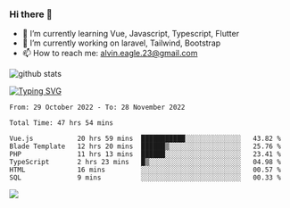 ### Hi there 👋
- 🌱 I’m currently learning Vue, Javascript, Typescript, Flutter
- 🔭 I’m currently working on laravel, Tailwind, Bootstrap
- 📫 How to reach me: alvin.eagle.23@gmail.com



![github stats](https://github-readme-stats.vercel.app/api?username=alvnfaiz&show_icons=true)


[![Typing SVG](http://readme-typing-svg.herokuapp.com?font=Montserrat&color=%2336BCF7&duration=4000&center=true&lines=Alvin+Faiz;Fullstack+Developer;PHP%2C+Java%2C+Javascript%2C+Python;Laravel%2C+Vue%202%2C+Tailwind%2C+Bootstrap)](https://git.io/typing-svg)

<!--[![Alvnfaiz wakatime stats](https://github-readme-stats.vercel.app/api/wakatime?username=alvnfaiz&layout=compact&theme=dracula)](https://github.com/anuraghazra/github-readme-stats)

<!--START_SECTION:waka-->

```text
From: 29 October 2022 - To: 28 November 2022

Total Time: 47 hrs 54 mins

Vue.js           20 hrs 59 mins  ███████████░░░░░░░░░░░░░░   43.82 %
Blade Template   12 hrs 20 mins  ██████▒░░░░░░░░░░░░░░░░░░   25.76 %
PHP              11 hrs 13 mins  ██████░░░░░░░░░░░░░░░░░░░   23.41 %
TypeScript       2 hrs 23 mins   █▒░░░░░░░░░░░░░░░░░░░░░░░   04.98 %
HTML             16 mins         ░░░░░░░░░░░░░░░░░░░░░░░░░   00.57 %
SQL              9 mins          ░░░░░░░░░░░░░░░░░░░░░░░░░   00.33 %
```

<!--END_SECTION:waka-->

  <!-- Change the `github-readme-stats.anuraghazra1.vercel.app` to `github-readme-stats.vercel.app`  -->
  <img align="center" src="https://github-readme-stats.anuraghazra1.vercel.app/api/top-langs/?username=alvnfaiz&layout=compact" />
<!--
**alvnfaiz/alvnfaiz** is a ✨ _special_ ✨ repository because its `README.md` (this file) appears on your GitHub profile.

Here are some ideas to get you started:

- 🔭 I’m currently working on ...
- 🌱 I’m currently learning ...
- 👯 I’m looking to collaborate on ...
- 🤔 I’m looking for help with ...
- 💬 Ask me about ...
- 📫 How to reach me: ...
- 😄 Pronouns: ...
- ⚡ Fun fact: ...
-->

